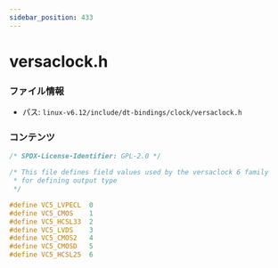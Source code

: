 ```yaml
---
sidebar_position: 433
---
```

# versaclock.h

### ファイル情報

- パス: `linux-v6.12/include/dt-bindings/clock/versaclock.h`

### コンテンツ

```h
/* SPDX-License-Identifier: GPL-2.0 */

/* This file defines field values used by the versaclock 6 family
 * for defining output type
 */

#define VC5_LVPECL	0
#define VC5_CMOS	1
#define VC5_HCSL33	2
#define VC5_LVDS	3
#define VC5_CMOS2	4
#define VC5_CMOSD	5
#define VC5_HCSL25	6

```
